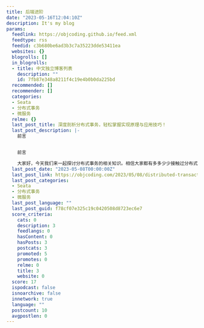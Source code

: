 ```yaml
---
title: 后端进阶
date: "2023-05-16T12:04:10Z"
description: It's my blog
params:
  feedlink: https://objcoding.github.io/feed.xml
  feedtype: rss
  feedid: c3b680be6ad3b3c7a35223dde53411ea
  websites: {}
  blogrolls: []
  in_blogrolls:
  - title: 中文独立博客列表
    description: ""
    id: 7fb87e348a8211f4c19e4b0b0da225bd
  recommended: []
  recommender: []
  categories:
  - Seata
  - 分布式事务
  - 微服务
  relme: {}
  last_post_title: 深度剖析分布式事务，轻松掌握实现原理与应用技巧！
  last_post_description: |-
    前言


    前言

    大家好，今天我们来一起探讨分布式事务的相关知识。相信大家都有多多少少接触过分布式事务，因为我们现在写的代码可是服务于亿级用
  last_post_date: "2023-05-08T00:00:00Z"
  last_post_link: https://objcoding.com/2023/05/08/distributed-transaction-sharing/
  last_post_categories:
  - Seata
  - 分布式事务
  - 微服务
  last_post_language: ""
  last_post_guid: f78cf07e325c19c0420508d8723ec6e7
  score_criteria:
    cats: 0
    description: 3
    feedlangs: 0
    hasContent: 0
    hasPosts: 3
    postcats: 3
    promoted: 5
    promotes: 0
    relme: 0
    title: 3
    website: 0
  score: 17
  ispodcast: false
  isnoarchive: false
  innetwork: true
  language: ""
  postcount: 10
  avgpostlen: 0
---
```

